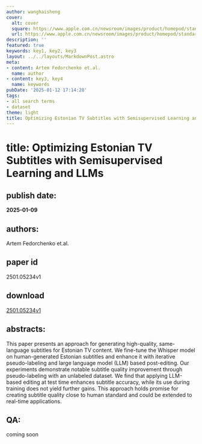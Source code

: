 ```yaml
---
author: wanghaisheng
cover:
  alt: cover
  square: https://www.apple.com.cn/newsroom/images/product/homepod/standard/Apple-HomePod-hero-230118_big.jpg.large_2x.jpg
  url: https://www.apple.com.cn/newsroom/images/product/homepod/standard/Apple-HomePod-hero-230118_big.jpg.large_2x.jpg
description: ''
featured: true
keywords: key1, key2, key3
layout: ../../layouts/MarkdownPost.astro
meta:
- content: Artem Fedorchenko et.al.
  name: author
- content: key3, key4
  name: keywords
pubDate: '2025-01-12 17:14:28'
tags:
- all search terms
- dataset
theme: light
title: Optimizing Estonian TV Subtitles with Semisupervised Learning and LLMs
---
```


# title: Optimizing Estonian TV Subtitles with Semisupervised Learning and LLMs 
## publish date: 
**2025-01-09** 
## authors: 
  Artem Fedorchenko et.al. 
## paper id
2501.05234v1
## download
[2501.05234v1](http://arxiv.org/abs/2501.05234v1)
## abstracts:
This paper presents an approach for generating high-quality, same-language subtitles for Estonian TV content. We fine-tune the Whisper model on human-generated Estonian subtitles and enhance it with iterative pseudo-labeling and large language model (LLM) based post-editing. Our experiments demonstrate notable subtitle quality improvement through pseudo-labeling with an unlabeled dataset. We find that applying LLM-based editing at test time enhances subtitle accuracy, while its use during training does not yield further gains. This approach holds promise for creating subtitle quality close to human standard and could be extended to real-time applications.
## QA:
coming soon
